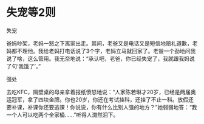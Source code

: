 # 失宠等2则

失宠

爸妈吵架，老妈一怒之下离家出走。其间，老爸又是电话又是短信地赔礼道歉，老妈都不理他。我给老妈打电话说了3个字，老妈立马就回家了。老爸一个劲地问我说了啥，这么管用。我无奈地说：“承认吧，老爸，你已经失宠了，我就跟我妈说了句‘我饿了’。”

强处

去吃KFC，隔壁桌的母亲拿着报纸愤怒地说：“人家陈若琳才20岁，已经是两届奥运冠军，拿了四块金牌。你也20岁，你还在考试挂科，还挂了不止一科。放假还要补课，补课你还要逃课！你说说，你有什么比别人强的地方？”她弱弱地答：“我一个人可以吃两个全家桶……”听得人潸然泪下。